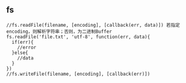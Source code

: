 ## fs
    
    //fs.readFile(filename, [encoding], [callback(err, data)]) 若指定encoding，则解析字符串；否则，为二进制Buffer
    fs.readFile('file.txt', 'utf-8', function(err, data){
      if(err){
        //error
      }else{
        //data
      }
    })
    //fs.writeFile(filename, [encoding], [callback(err)])
    
    
    
